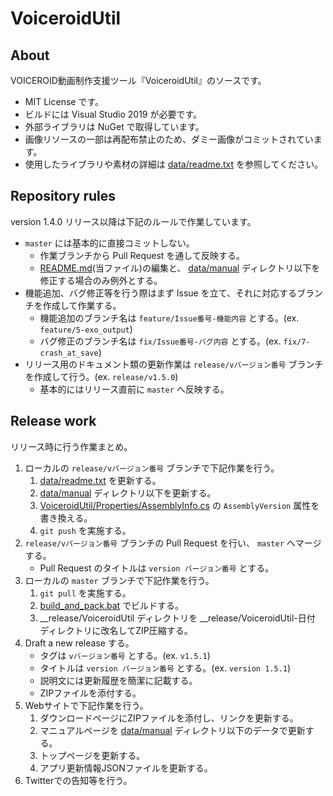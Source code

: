 # VoiceroidUtil

## About

VOICEROID動画制作支援ツール『VoiceroidUtil』のソースです。

* MIT License です。
* ビルドには Visual Studio 2019 が必要です。
* 外部ライブラリは NuGet で取得しています。
* 画像リソースの一部は再配布禁止のため、ダミー画像がコミットされています。
* 使用したライブラリや素材の詳細は [data/readme.txt](data/readme.txt) を参照してください。

## Repository rules

version 1.4.0 リリース以降は下記のルールで作業しています。

* `master` には基本的に直接コミットしない。
    * 作業ブランチから Pull Request を通して反映する。
    * [README.md](README.md)(当ファイル)の編集と、 [data/manual](data/manual) ディレクトリ以下を修正する場合のみ例外とする。
* 機能追加、バグ修正等を行う際はまず Issue を立て、それに対応するブランチを作成して作業する。
    * 機能追加のブランチ名は `feature/Issue番号-機能内容` とする。(ex. `feature/5-exo_output`)
    * バグ修正のブランチ名は `fix/Issue番号-バグ内容` とする。(ex. `fix/7-crash_at_save`)
* リリース用のドキュメント類の更新作業は `release/vバージョン番号` ブランチを作成して行う。(ex. `release/v1.5.0`)
    * 基本的にはリリース直前に `master` へ反映する。

## Release work

リリース時に行う作業まとめ。

1. ローカルの `release/vバージョン番号` ブランチで下記作業を行う。
    1. [data/readme.txt](data/readme.txt) を更新する。
    2. [data/manual](data/manual) ディレクトリ以下を更新する。
    3. [VoiceroidUtil/Properties/AssemblyInfo.cs](VoiceroidUtil/Properties/AssemblyInfo.cs) の `AssemblyVersion` 属性を書き換える。
    4. `git push` を実施する。
2. `release/vバージョン番号` ブランチの Pull Request を行い、 `master` へマージする。
    * Pull Request のタイトルは `version バージョン番号` とする。
3. ローカルの `master` ブランチで下記作業を行う。
    1. `git pull` を実施する。
    2. [build_and_pack.bat](build_and_pack.bat) でビルドする。
    3. __release/VoiceroidUtil ディレクトリを __release/VoiceroidUtil-日付 ディレクトリに改名してZIP圧縮する。
4. Draft a new release する。
    * タグは `vバージョン番号` とする。(ex. `v1.5.1`)
    * タイトルは `version バージョン番号` とする。(ex. `version 1.5.1`)
    * 説明文には更新履歴を簡潔に記載する。
    * ZIPファイルを添付する。
5. Webサイトで下記作業を行う。
    1. ダウンロードページにZIPファイルを添付し、リンクを更新する。
    2. マニュアルページを [data/manual](data/manual) ディレクトリ以下のデータで更新する。
    3. トップページを更新する。
    4. アプリ更新情報JSONファイルを更新する。
6. Twitterでの告知等を行う。
